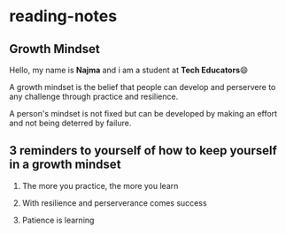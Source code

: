 # reading-notes
## **Growth Mindset** 
Hello, my name is **Najma** and i am a student at **Tech Educators**😄  


A growth mindset is the belief that people can develop and perservere to any challenge through practice and resilience.  

A person's mindset is not fixed but can be developed by making an effort and not being deterred by failure.

## **3 reminders to yourself of how to keep yourself in a growth mindset**
1. The more you practice, the more you learn  

2. With resilience and perserverance comes success  

3. Patience is learning
  

